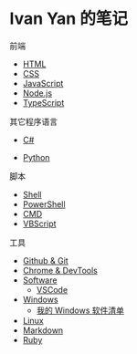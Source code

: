 # Ivan Yan 的笔记

前端

- [HTML](/html/)
- [CSS](/css/)
- [JavaScript](/javascript/)
- [Node.js](/nodejs/)
- [TypeScript](/typescript/)

其它程序语言

- [C#](/csharp/)
<!-- - [PHP](/php/) -->
- [Python](/python/)

脚本

- [Shell](shell/index.md)
- [PowerShell](/powershell/)
- [CMD](cmd/index.md)
- [VBScript](/vbscript/)

工具

- [Github & Git](/github/)
- [Chrome & DevTools](/chrome/)
- [Software](software/index.md)
  - [VSCode](software/vscode/index.md)
- [Windows](windows/index.md)
  - [我的 Windows 软件清单](windows/list.md)
- [Linux](linux/index.md)
- [Markdown](markdown/index.md)
- [Ruby](ruby/index.md)
